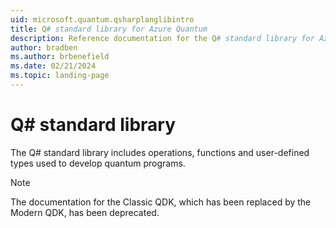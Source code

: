 ```yaml
---
uid: microsoft.quantum.qsharplanglibintro
title: Q# standard library for Azure Quantum
description: Reference documentation for the Q# standard library for Azure Quantum
author: bradben
ms.author: brbenefield
ms.date: 02/21/2024
ms.topic: landing-page
---
```


# Q# standard library

The Q# standard library includes operations, functions and user-defined types used to develop quantum programs. 

> [!NOTE]
> The documentation for the Classic QDK, which has been replaced by the Modern QDK, has been deprecated.
